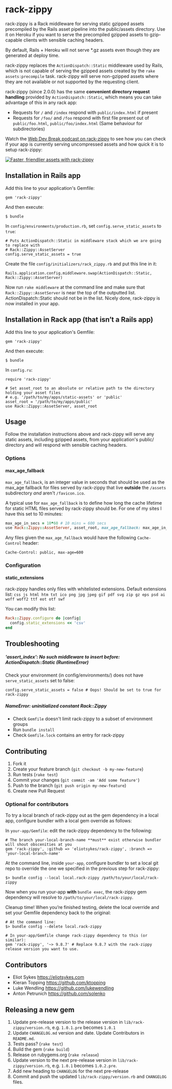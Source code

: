 # rack-zippy

rack-zippy is a Rack middleware for serving static gzipped assets precompiled by the Rails asset pipeline into the public/assets directory. Use it
on Heroku if you want to serve the precompiled gzipped assets to gzip-capable clients with sensible caching headers.

By default, Rails + Heroku will not serve *.gz assets even though they are generated at deploy time.

rack-zippy replaces the `ActionDispatch::Static` middleware used by Rails, which is not capable of serving the gzipped assets created by
the `rake assets:precompile` task. rack-zippy will serve non-gzipped assets where they are not available or not supported by the
requesting client.

rack-zippy (since 2.0.0) has the same **convenient directory request handling** provided by `ActionDispatch::Static`, which means you can take advantage of this in any rack app:

- Requests for `/` and `/index` respond with `public/index.html` if present
- Requests for `/foo/` and `/foo` respond with first file present out of `public/foo.html`, `public/foo/index.html` (Same behaviour for subdirectories)

Watch the [Web Dev Break podcast on rack-zippy](http://www.webdevbreak.com/specials/rack-zippy "Faster, friendlier assets with rack-zippy") to see how you can check if your app
is currently serving uncompressed assets and how quick it is to setup rack-zippy:

[ ![Faster, friendlier assets with rack-zippy](/video-player.png "Faster, friendlier assets with rack-zippy") ](http://www.webdevbreak.com/specials/rack-zippy "Faster, friendlier assets with rack-zippy")

## Installation in Rails app

Add this line to your application's Gemfile:

    gem 'rack-zippy'

And then execute:

    $ bundle
    
In `config/environments/production.rb`, set `config.serve_static_assets` to `true`:

    # Puts ActionDispatch::Static in middleware stack which we are going to replace with
    # Rack::Zippy::AssetServer
    config.serve_static_assets = true

Create the file `config/initializers/rack_zippy.rb` and put this line in it:

    Rails.application.config.middleware.swap(ActionDispatch::Static, Rack::Zippy::AssetServer)

Now run `rake middleware` at the command line and make sure that `Rack::Zippy::AssetServer` is near the top of the outputted list. ActionDispatch::Static should not be in the list. Nicely done, rack-zippy is now installed in your app.

## Installation in Rack app (that isn’t a Rails app)

Add this line to your application's Gemfile:

    gem 'rack-zippy'

And then execute:

    $ bundle

In `config.ru`:

    require 'rack-zippy'

    # Set asset_root to an absolute or relative path to the directory holding your asset files
    # e.g. '/path/to/my/apps/static-assets' or 'public'
    asset_root = '/path/to/my/apps/public'
    use Rack::Zippy::AssetServer, asset_root


## Usage

Follow the installation instructions above and rack-zippy will serve any static assets, including gzipped assets, from your
application's public/ directory and will respond with sensible caching headers.

### Options

#### max_age_fallback

`max_age_fallback`, is an integer value in seconds that should be used as the max_age fallback for files served by rack-zippy that live **outside** the `/assets` subdirectory *and* aren't `/favicon.ico`.

A typical use for `max_age_fallback` is to define how long the cache lifetime for static HTML files served by rack-zippy should be. For one of my sites I have this set to 10 minutes:

```ruby
max_age_in_secs = 10*60 # 10 mins = 600 secs
use Rack::Zippy::AssetServer, asset_root, max_age_fallback: max_age_in_secs
```

Any files given the `max_age_fallback` would have the following `Cache-Control` header:

```
Cache-Control: public, max-age=600
```

### Configuration

#### static_extensions

rack-zippy handles only files with whitelisted extensions. Default extensions list: 
`css js html htm txt ico png jpg jpeg gif pdf svg zip gz eps psd ai woff woff2 ttf eot otf swf`

You can modify this list:

```ruby
Rack::Zippy.configure do |config|
  config.static_extensions << 'csv'
end
```

## Troubleshooting

##### 'assert_index': No such middleware to insert before: ActionDispatch::Static (RuntimeError)

Check your environment (in config/environments/) does not have `serve_static_assets` set to false:

    config.serve_static_assets = false # Oops! Should be set to true for rack-zippy

##### NameError: uninitialized constant Rack::Zippy

- Check `Gemfile` doesn't limit rack-zippy to a subset of environment groups
- Run `bundle install`
- Check `Gemfile.lock` contains an entry for rack-zippy


## Contributing

1. Fork it
2. Create your feature branch (`git checkout -b my-new-feature`)
3. Run tests (`rake test`)
4. Commit your changes (`git commit -am 'Add some feature'`)
5. Push to the branch (`git push origin my-new-feature`)
6. Create new Pull Request

### Optional for contributors
To try a local branch of rack-zippy out as the gem dependency in a local app, configure bundler with a local gem
override as follows:

In `your-app/Gemfile`: edit the rack-zippy dependency to the following:

    # The branch your-local-branch-name **must** exist otherwise bundler will shout obscenities at you
    gem 'rack-zippy', :github => 'eliotsykes/rack-zippy', :branch => 'your-local-branch-name'

At the command line, inside `your-app`, configure bundler to set a local git repo to override the one we specified in the previous step for rack-zippy:

    $> bundle config --local local.rack-zippy /path/to/your/local/rack-zippy

Now when you run your-app **with** `bundle exec`, the rack-zippy gem dependency will resolve to `/path/to/your/local/rack-zippy`.

Cleanup time! When you’re finished testing, delete the local override and set your Gemfile dependency back to the original:

    # At the command line:
    $> bundle config --delete local.rack-zippy

    # In your-app/Gemfile change rack-zippy dependency to this (or similar):
    gem 'rack-zippy', '~> 9.8.7' # Replace 9.8.7 with the rack-zippy release version you want to use.



## Contributors

- Eliot Sykes https://eliotsykes.com
- Kieran Topping https://github.com/ktopping
- Luke Wendling https://github.com/lukewendling
- Anton Petrunich https://github.com/solenko

## Releasing a new gem

1. Update pre-release version to the release version in `lib/rack-zippy/version.rb`, e.g. `1.0.1.pre` becomes `1.0.1`
2. Update `CHANGELOG.md` version and date. Update Contributors in `README.md`.
3. Tests pass? (`rake test`)
4. Build the gem (`rake build`)
5. Release on rubygems.org (`rake release`)
6. Update version to the next pre-release version in `lib/rack-zippy/version.rb`, e.g. `1.0.1` becomes `1.0.2.pre`.
7. Add new heading to `CHANGELOG` for the next pre-release
8. Commit and push the updated `lib/rack-zippy/version.rb` and `CHANGELOG` files.

